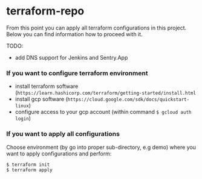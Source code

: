 # terraform-repo

From this point you can apply all terraform configurations in this project.
Below you can find information how to proceed with it.

TODO:
- add DNS support for Jenkins and Sentry.App

### If you want to configure terraform environment

* install terraform software (```https://learn.hashicorp.com/terraform/getting-started/install.html ```
* install gcp software (```https://cloud.google.com/sdk/docs/quickstart-linux```)
* configure access to your gcp account (within command ```$ gcloud auth login```)


### If you want to apply all configurations

Choose environment (by go into proper sub-directory, e.g demo) where you want to apply configurations and perform:


```
$ terraform init
$ terraform apply
```
